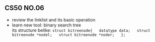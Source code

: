## CS50 NO.06  
* review the linklist and its basic operation  
* learn new tool: binary search tree  
its structure belike:
  `struct bitreenode{  
    datatype data;  
    struct bitreenode *nodel;  
    struct bitreenode *noder;  
  };`
